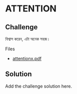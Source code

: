 # ATTENTION

## Challenge

বিশ্বাস করেন, এটা অনেক সহজ।

Files

- [attentionx.pdf](./attentionx.pdf)

## Solution

Add the challenge solution here.
